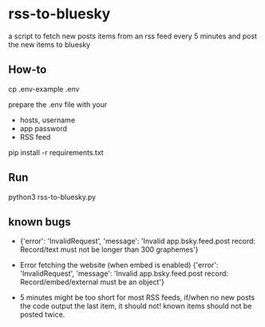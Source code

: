 # rss-to-bluesky
a script to fetch new posts items from an rss feed every 5 minutes and post the new items to bluesky


## How-to

cp .env-example .env

prepare the .env file with your 
- hosts, username 
- app password
- RSS feed

pip install -r requirements.txt


## Run
python3 rss-to-bluesky.py


## known bugs

- {'error': 'InvalidRequest', 'message': 'Invalid app.bsky.feed.post record: Record/text must not be longer than 300 graphemes'}

- Error fetching the website (when embed is enabled)
{'error': 'InvalidRequest', 'message': 'Invalid app.bsky.feed.post record: Record/embed/external must be an object'}
- 5 minutes might be too short for most RSS feeds, if/when no new posts the code output the last item, it should not!
known items should not be posted twice. 
